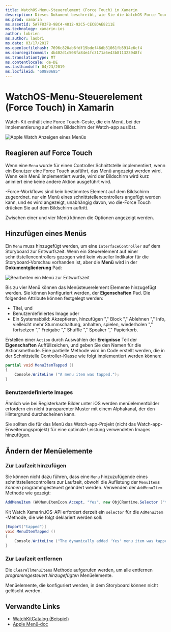 ```yaml
---
title: WatchOS-Menu-Steuerelement (Force Touch) in Xamarin
description: Dieses Dokument beschreibt, wie Sie die WatchOS-Force Touch-Geste in Xamarin zu verwenden. Es wird erläutert, wie auf eine Fingereingabe-Force-Antworten wie ein Menü, und Ändern der Menüelemente hinzugefügt.
ms.prod: xamarin
ms.assetid: 5A7F83FB-9BC4-4812-92C5-CEC8DAE8211E
ms.technology: xamarin-ios
author: lobrien
ms.author: laobri
ms.date: 03/17/2017
ms.openlocfilehash: 7696c820ab6fdf19bdef46db31061fb5914e6cf4
ms.sourcegitcommit: 4b402d1c508fa84e4fc3171a6e43b811323948fc
ms.translationtype: MT
ms.contentlocale: de-DE
ms.lasthandoff: 04/23/2019
ms.locfileid: "60880685"
---
```

# <a name="watchos-menu-control-force-touch-in-xamarin"></a>WatchOS-Menu-Steuerelement (Force Touch) in Xamarin

Watch-Kit enthält eine Force Touch-Geste, die ein Menü, bei der Implementierung auf einem Bildschirm der Watch-app auslöst.

![](menu-images/menu.png "Apple Watch Anzeigen eines Menüs")
<!-- watch image courtesy of http://infinitapps.com/bezel/ -->

## <a name="responding-to-force-touch"></a>Reagieren auf Force Touch

Wenn eine `Menu` wurde für einen Controller Schnittstelle implementiert, wenn ein Benutzer eine Force Touch ausführt, das Menü angezeigt werden wird. Wenn kein Menü implementiert wurde, wird der Bildschirm wird kurz animiert eine keine andere Aktion ausgeführt wird.

-Force-Workflows sind kein bestimmtes Element auf dem Bildschirm zugeordnet. nur ein Menü eines schnittstellencontrollers angefügt werden kann, und es wird angezeigt, unabhängig davon, wo die-Force Touch drücken Sie auf dem Bildschirm auftritt.

Zwischen einer und vier Menü können die Optionen angezeigt werden.


## <a name="adding-a-menu"></a>Hinzufügen eines Menüs

Ein `Menu` muss hinzugefügt werden, um eine `InterfaceController` auf dem Storyboard zur Entwurfszeit. Wenn ein Steuerelement auf einer schnittstellencontrollers gezogen wird kein visueller Indikator für die Storyboard-Vorschau vorhanden ist, aber die **Menü** wird in der **Dokumentgliederung** Pad:

![](menu-images/menu-action.png "Bearbeiten ein Menü zur Entwurfszeit")

Bis zu vier Menü können das Menüsteuerelement Elemente hinzugefügt werden. Sie können konfiguriert werden, der **Eigenschaften** Pad. Die folgenden Attribute können festgelegt werden:

- Titel, und
- Benutzerdefiniertes Image oder
- Ein Systemabbild: Akzeptieren, hinzufügen "," Block "," Ablehnen "," Info, vielleicht mehr Stummschaltung, anhalten, spielen, wiederholen "," fortsetzen "," Freigabe "," Shuffle "," Speaker "," Papierkorb.

Erstellen einer `Action` durch Auswählen der **Ereignisse** Teil der **Eigenschaften** Auffüllzeichen, und geben Sie den Namen für die Aktionsmethode. Eine partielle Methode wird im Code erstellt werden, die in der Schnittstelle Controller-Klasse wie folgt implementiert werden können:

```csharp
partial void MenuItemTapped ()
{
    Console.WriteLine ("A menu item was tapped.");
}
```

### <a name="custom-images"></a>Benutzerdefinierte Images

Ähnlich wie bei Registerkarte Bilder unter iOS werden menüelementbilder erfordern ein nicht transparenter Muster mit einem Alphakanal, der den Hintergrund durchscheinen kann.

Sie sollten die für das Menü das Watch-app-Projekt (nicht das Watch-app-Erweiterungsprojekt) für eine optimale Leistung verwendeten Images hinzufügen.


## <a name="changing-the-menu-items"></a>Ändern der Menüelemente

<!--
### Design Time Items

Menu items added the storyboard can be shown and hidden programmatically.
-->

### <a name="adding-at-runtime"></a>Zur Laufzeit hinzufügen

Sie können nicht dazu führen, dass eine `Menu` hinzuzufügende eines schnittstellencontrollers zur Laufzeit, obwohl die Auflistung der `MenuItem`s *können* programmgesteuert geändert werden.
Verwenden der `AddMenuItem` Methode wie gezeigt:

```csharp
AddMenuItem (WKMenuItemIcon.Accept, "Yes", new ObjCRuntime.Selector ("tapped"));
```

Kit Watch Xamarin.iOS-API erfordert derzeit ein `selector` für die `AdMenuItem` -Methode, die wie folgt deklariert werden soll:

```csharp
[Export("tapped")]
void MenuItemTapped ()
{
    Console.WriteLine ("The dynamically added 'Yes' menu item was tapped.");
}
```

### <a name="removing-at-runtime"></a>Zur Laufzeit entfernen

Die `ClearAllMenuItems` Methode aufgerufen werden, um alle entfernen *programmgesteuert hinzugefügten* Menüelemente.

Menüelemente, die konfiguriert werden, in dem Storyboard können nicht gelöscht werden.



## <a name="related-links"></a>Verwandte Links

- [WatchKitCatalog (Beispiel)](https://developer.xamarin.com/samples/monotouch/watchOS/WatchKitCatalog/)
- [Apple Menü-doc](https://developer.apple.com/library/prerelease/ios/documentation/General/Conceptual/WatchKitProgrammingGuide/Menus.html)
